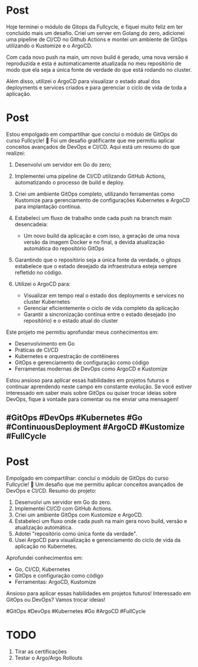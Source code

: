 # Post
Hoje terminei o módulo de Gitops da Fullcycle, e fiquei muito feliz em ter concluido mais um desafio. Criei um server em Golang do zero, adicionei uma pipeline de CI/CD no Github Actions e montei um ambiente de GitOps utilizando o Kustomize e o ArgoCD. 

Com cada novo push na main, um novo build é gerado, uma nova versão é reproduzida e esta é automaticamente atualizada no meu repositório de modo que ela seja a única fonte de verdade do que está rodando no cluster. 

Além disso, utilizei o ArgoCD para visualizar o estado atual dos deployments e services criados e para gerenciar o ciclo de vida de toda a aplicação.


# Post
Estou empolgado em compartilhar que concluí o módulo de GitOps do curso Fullcycle! 🎉 Foi um desafio gratificante que me permitiu aplicar conceitos avançados de DevOps e CI/CD. Aqui está um resumo do que realizei:

1. Desenvolvi um servidor em Go do zero;

2. Implementei uma pipeline de CI/CD utilizando GitHub Actions, automatizando o processo de build e deploy.

3. Criei um ambiente GitOps completo, utilizando ferramentas como Kustomize para gerenciamento de configurações Kubernetes e ArgoCD para implantação contínua.

4. Estabeleci um fluxo de trabalho onde cada push na branch main desencadeia:
   - Um novo build da aplicação e com isso, a geração de uma nova versão da imagem Docker e no final, a devida atualização automática do repositório GitOps

5. Garantindo que o repositório seja a única fonte da verdade, o gitops estabelece que o estado desejado da infraestrutura esteja sempre refletido no código.

6. Utilizei o ArgoCD para:
   - Visualizar em tempo real o estado dos deployments e services no cluster Kubernetes
   - Gerenciar eficientemente o ciclo de vida completo da aplicação
   - Garantir a sincronização contínua entre o estado desejado (no repositório) e o estado atual do cluster

Este projeto me permitiu aprofundar meus conhecimentos em:
- Desenvolvimento em Go
- Práticas de CI/CD
- Kubernetes e orquestração de contêineres
- GitOps e gerenciamento de configuração como código
- Ferramentas modernas de DevOps como ArgoCD e Kustomize

Estou ansioso para aplicar essas habilidades em projetos futuros e continuar aprendendo neste campo em constante evolução. Se você estiver interessado em saber mais sobre GitOps ou quiser trocar ideias sobre DevOps, fique à vontade para comentar ou me enviar uma mensagem!

#GitOps #DevOps #Kubernetes #Go #ContinuousDeployment #ArgoCD #Kustomize #FullCycle
------------------------------------------------------------------------

# Post
Empolgado em compartilhar: concluí o módulo de GitOps do curso Fullcycle! 🎉 Um desafio que me permitiu aplicar conceitos avançados de DevOps e CI/CD. Resumo do projeto:

1. Desenvolvi um servidor em Go do zero.
2. Implementei CI/CD com GitHub Actions.
3. Criei um ambiente GitOps com Kustomize e ArgoCD.
4. Estabeleci um fluxo onde cada push na main gera novo build, versão e atualização automática.
5. Adotei "repositório como única fonte da verdade".
6. Usei ArgoCD para visualização e gerenciamento do ciclo de vida da aplicação no Kubernetes.

Aprofundei conhecimentos em:
- Go, CI/CD, Kubernetes
- GitOps e configuração como código
- Ferramentas: ArgoCD, Kustomize

Ansioso para aplicar essas habilidades em projetos futuros! Interessado em GitOps ou DevOps? Vamos trocar ideias!

#GitOps #DevOps #Kubernetes #Go #ArgoCD #FullCycle

# TODO
1. Tirar as certificações
2. Testar o Argo/Argo Rollouts